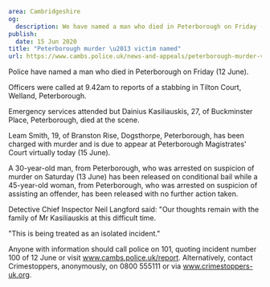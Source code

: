 ```yaml
area: Cambridgeshire
og:
  description: We have named a man who died in Peterborough on Friday (12 June).
publish:
  date: 15 Jun 2020
title: "Peterborough murder \u2013 victim named"
url: https://www.cambs.police.uk/news-and-appeals/peterborough-murder-victim-named-1
```

Police have named a man who died in Peterborough on Friday (12 June).

Officers were called at 9.42am to reports of a stabbing in Tilton Court, Welland, Peterborough.

Emergency services attended but Dainius Kasiliauskis, 27, of Buckminster Place, Peterborough, died at the scene.

Leam Smith, 19, of Branston Rise, Dogsthorpe, Peterborough, has been charged with murder and is due to appear at Peterborough Magistrates' Court virtually today (15 June).

A 30-year-old man, from Peterborough, who was arrested on suspicion of murder on Saturday (13 June) has been released on conditional bail while a 45-year-old woman, from Peterborough, who was arrested on suspicion of assisting an offender, has been released with no further action taken.

Detective Chief Inspector Neil Langford said: "Our thoughts remain with the family of Mr Kasiliauskis at this difficult time.

"This is being treated as an isolated incident."

Anyone with information should call police on 101, quoting incident number 100 of 12 June or visit www.cambs.police.uk/report. Alternatively, contact Crimestoppers, anonymously, on 0800 555111 or via www.crimestoppers-uk.org.
